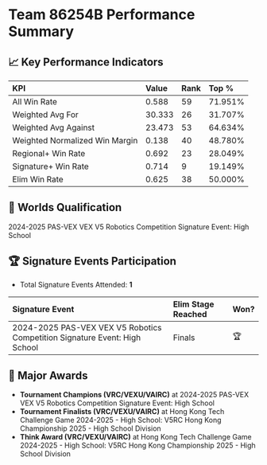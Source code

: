 # Team 86254B Performance Summary

## 📈 Key Performance Indicators
| KPI | Value | Rank | Top % |
|:---|:-----|:----|:------|
| All Win Rate | 0.588 | 59 | 71.951% |
| Weighted Avg For | 30.333 | 26 | 31.707% |
| Weighted Avg Against | 23.473 | 53 | 64.634% |
| Weighted Normalized Win Margin | 0.138 | 40 | 48.780% |
| Regional+ Win Rate | 0.692 | 23 | 28.049% |
| Signature+ Win Rate | 0.714 | 9 | 19.149% |
| Elim Win Rate | 0.625 | 38 | 50.000% |


## 🎯 Worlds Qualification
2024-2025 PAS-VEX VEX V5 Robotics Competition Signature Event: High School

## 🏆 Signature Events Participation
- Total Signature Events Attended: **1**

| Signature Event | Elim Stage Reached | Won? |
|:----------------|:-------------------|:----|
| 2024-2025 PAS-VEX VEX V5 Robotics Competition Signature Event: High School | Finals | 🏆 |


## 🥇 Major Awards
- **Tournament Champions (VRC/VEXU/VAIRC)** at 2024-2025 PAS-VEX VEX V5 Robotics Competition Signature Event: High School
- **Tournament Finalists (VRC/VEXU/VAIRC)** at Hong Kong Tech Challenge Game 2024-2025 - High School: V5RC Hong Kong Championship 2025 - High School Division
- **Think Award (VRC/VEXU/VAIRC)** at Hong Kong Tech Challenge Game 2024-2025 - High School: V5RC Hong Kong Championship 2025 - High School Division

